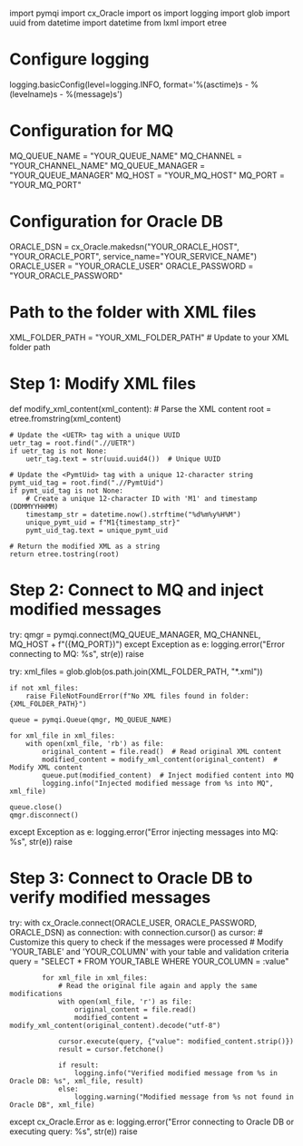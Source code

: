 import pymqi
import cx_Oracle
import os
import logging
import glob
import uuid
from datetime import datetime
from lxml import etree

# Configure logging
logging.basicConfig(level=logging.INFO, format='%(asctime)s - %(levelname)s - %(message)s')

# Configuration for MQ
MQ_QUEUE_NAME = "YOUR_QUEUE_NAME"
MQ_CHANNEL = "YOUR_CHANNEL_NAME"
MQ_QUEUE_MANAGER = "YOUR_QUEUE_MANAGER"
MQ_HOST = "YOUR_MQ_HOST"
MQ_PORT = "YOUR_MQ_PORT"

# Configuration for Oracle DB
ORACLE_DSN = cx_Oracle.makedsn("YOUR_ORACLE_HOST", "YOUR_ORACLE_PORT", service_name="YOUR_SERVICE_NAME")
ORACLE_USER = "YOUR_ORACLE_USER"
ORACLE_PASSWORD = "YOUR_ORACLE_PASSWORD"

# Path to the folder with XML files
XML_FOLDER_PATH = "YOUR_XML_FOLDER_PATH"  # Update to your XML folder path

# Step 1: Modify XML files
def modify_xml_content(xml_content):
    # Parse the XML content
    root = etree.fromstring(xml_content)

    # Update the <UETR> tag with a unique UUID
    uetr_tag = root.find(".//UETR")
    if uetr_tag is not None:
        uetr_tag.text = str(uuid.uuid4())  # Unique UUID

    # Update the <PymtUid> tag with a unique 12-character string
    pymt_uid_tag = root.find(".//PymtUid")
    if pymt_uid_tag is not None:
        # Create a unique 12-character ID with 'M1' and timestamp (DDMMYYHHMM)
        timestamp_str = datetime.now().strftime("%d%m%y%H%M")
        unique_pymt_uid = f"M1{timestamp_str}"
        pymt_uid_tag.text = unique_pymt_uid

    # Return the modified XML as a string
    return etree.tostring(root)

# Step 2: Connect to MQ and inject modified messages
try:
    qmgr = pymqi.connect(MQ_QUEUE_MANAGER, MQ_CHANNEL, MQ_HOST + f"({MQ_PORT})")
except Exception as e:
    logging.error("Error connecting to MQ: %s", str(e))
    raise

try:
    xml_files = glob.glob(os.path.join(XML_FOLDER_PATH, "*.xml"))

    if not xml_files:
        raise FileNotFoundError(f"No XML files found in folder: {XML_FOLDER_PATH}")

    queue = pymqi.Queue(qmgr, MQ_QUEUE_NAME)

    for xml_file in xml_files:
        with open(xml_file, 'rb') as file:
            original_content = file.read()  # Read original XML content
            modified_content = modify_xml_content(original_content)  # Modify XML content
            queue.put(modified_content)  # Inject modified content into MQ
            logging.info("Injected modified message from %s into MQ", xml_file)

    queue.close()
    qmgr.disconnect()

except Exception as e:
    logging.error("Error injecting messages into MQ: %s", str(e))
    raise

# Step 3: Connect to Oracle DB to verify modified messages
try:
    with cx_Oracle.connect(ORACLE_USER, ORACLE_PASSWORD, ORACLE_DSN) as connection:
        with connection.cursor() as cursor:
            # Customize this query to check if the messages were processed
            # Modify 'YOUR_TABLE' and 'YOUR_COLUMN' with your table and validation criteria
            query = "SELECT * FROM YOUR_TABLE WHERE YOUR_COLUMN = :value"

            for xml_file in xml_files:
                # Read the original file again and apply the same modifications
                with open(xml_file, 'r') as file:
                    original_content = file.read()
                    modified_content = modify_xml_content(original_content).decode("utf-8")

                cursor.execute(query, {"value": modified_content.strip()})
                result = cursor.fetchone()

                if result:
                    logging.info("Verified modified message from %s in Oracle DB: %s", xml_file, result)
                else:
                    logging.warning("Modified message from %s not found in Oracle DB", xml_file)

except cx_Oracle.Error as e:
    logging.error("Error connecting to Oracle DB or executing query: %s", str(e))
    raise
